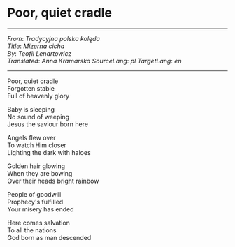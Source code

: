 # Poor, quiet cradle
---
_From_: _Tradycyjna polska kolęda_  
_Title_: _Mizerna cicha_  
_By_: _Teofil Lenartowicz_  
_Translated_: _Anna Kramarska_
_SourceLang_: _pl_
_TargetLang_: _en_

---

Poor, quiet cradle  
Forgotten stable  
Full of heavenly glory  

Baby is sleeping  
No sound of weeping  
Jesus the saviour born here  

Angels flew over  
To watch Him closer  
Lighting the dark with haloes  

Golden hair glowing  
When they are bowing  
Over their heads bright rainbow  

People of goodwill  
Prophecy's fulfilled  
Your misery has ended  

Here comes salvation  
To all the nations  
God born as man descended  
